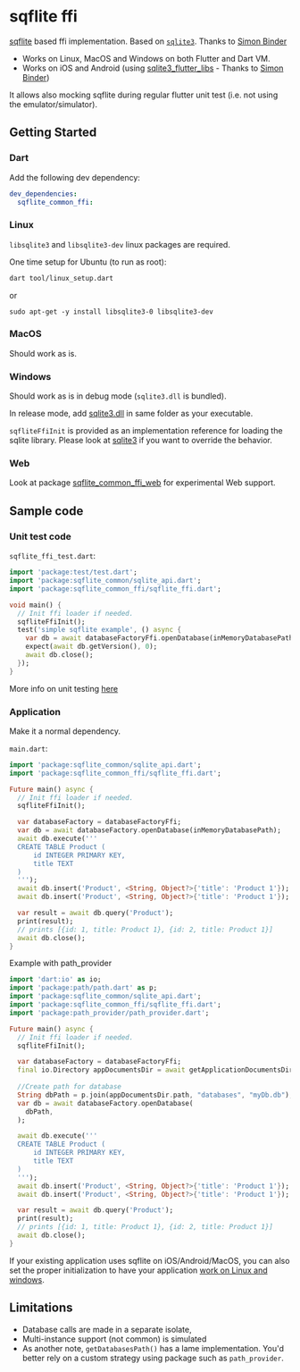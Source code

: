 # sqflite ffi

[sqflite](https://pub.dev/packages/sqflite) based ffi implementation. Based
on [`sqlite3`](https://pub.dev/packages/sqlite3). Thanks to [Simon Binder](https://github.com/simolus3)

* Works on Linux, MacOS and Windows on both Flutter and Dart VM.
* Works on iOS and Android (using [sqlite3_flutter_libs](https://pub.dev/packages/sqlite3_flutter_libs) - Thanks
to [Simon Binder](https://github.com/simolus3))

It allows also mocking sqflite during regular flutter unit test (i.e. not using the emulator/simulator).

## Getting Started

### Dart

Add the following dev dependency:

```yaml
dev_dependencies:
  sqflite_common_ffi:
```

### Linux

`libsqlite3` and `libsqlite3-dev` linux packages are required.

One time setup for Ubuntu (to run as root):

```bash
dart tool/linux_setup.dart
```

or

```
sudo apt-get -y install libsqlite3-0 libsqlite3-dev
```

### MacOS

Should work as is.

### Windows

Should work as is in debug mode (`sqlite3.dll` is bundled).

In release mode,
add [sqlite3.dll](https://github.com/tekartik/sqflite/raw/master/sqflite_common_ffi/lib/src/windows/sqlite3.dll) in same
folder as your executable.

`sqfliteFfiInit` is provided as an implementation reference for loading the sqlite library. Please look
at [sqlite3](https://pub.dev/packages/sqlite3)
if you want to override the behavior.

### Web

Look at package [sqflite_common_ffi_web](https://pub.dev/packages/sqflite_common_ffi_web) for experimental Web support.

## Sample code

### Unit test code

`sqflite_ffi_test.dart`:

```dart
import 'package:test/test.dart';
import 'package:sqflite_common/sqlite_api.dart';
import 'package:sqflite_common_ffi/sqflite_ffi.dart';

void main() {
  // Init ffi loader if needed.
  sqfliteFfiInit();
  test('simple sqflite example', () async {
    var db = await databaseFactoryFfi.openDatabase(inMemoryDatabasePath);
    expect(await db.getVersion(), 0);
    await db.close();
  });
}
```

More info on unit testing [here](doc/testing.md)

### Application

Make it a normal dependency.

`main.dart`:

```dart
import 'package:sqflite_common/sqlite_api.dart';
import 'package:sqflite_common_ffi/sqflite_ffi.dart';

Future main() async {
  // Init ffi loader if needed.
  sqfliteFfiInit();

  var databaseFactory = databaseFactoryFfi;
  var db = await databaseFactory.openDatabase(inMemoryDatabasePath);
  await db.execute('''
  CREATE TABLE Product (
      id INTEGER PRIMARY KEY,
      title TEXT
  )
  ''');
  await db.insert('Product', <String, Object?>{'title': 'Product 1'});
  await db.insert('Product', <String, Object?>{'title': 'Product 1'});

  var result = await db.query('Product');
  print(result);
  // prints [{id: 1, title: Product 1}, {id: 2, title: Product 1}]
  await db.close();
}
```

Example with path_provider

```dart
import 'dart:io' as io;
import 'package:path/path.dart' as p;
import 'package:sqflite_common/sqlite_api.dart';
import 'package:sqflite_common_ffi/sqflite_ffi.dart';
import 'package:path_provider/path_provider.dart';

Future main() async {
  // Init ffi loader if needed.
  sqfliteFfiInit();

  var databaseFactory = databaseFactoryFfi;
  final io.Directory appDocumentsDir = await getApplicationDocumentsDirectory();
  
  //Create path for database
  String dbPath = p.join(appDocumentsDir.path, "databases", "myDb.db");
  var db = await databaseFactory.openDatabase(
    dbPath,
  );

  await db.execute('''
  CREATE TABLE Product (
      id INTEGER PRIMARY KEY,
      title TEXT
  )
  ''');
  await db.insert('Product', <String, Object?>{'title': 'Product 1'});
  await db.insert('Product', <String, Object?>{'title': 'Product 1'});

  var result = await db.query('Product');
  print(result);
  // prints [{id: 1, title: Product 1}, {id: 2, title: Product 1}]
  await db.close();
}

```

If your existing application uses sqflite on iOS/Android/MacOS, you can also set the proper initialization to have
your
application [work on Linux and windows](https://github.com/tekartik/sqflite/blob/master/sqflite_common_ffi/doc/using_ffi_instead_of_sqflite.md).

## Limitations

* Database calls are made in a separate isolate,
* Multi-instance support (not common) is simulated
* As another note, `getDatabasesPath()` has a lame implementation. You'd better rely on a custom strategy using
  package such as `path_provider`.
